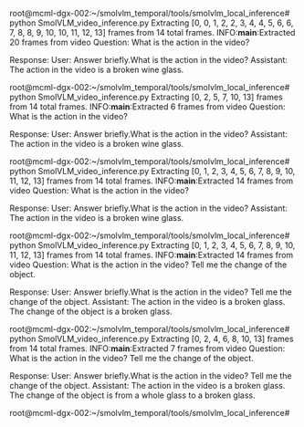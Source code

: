 root@mcml-dgx-002:~/smolvlm_temporal/tools/smolvlm_local_inference# python SmolVLM_video_inference.py 
Extracting [0, 0, 1, 2, 2, 3, 4, 4, 5, 6, 6, 7, 8, 8, 9, 10, 10, 11, 12, 13] frames from 14 total frames.
INFO:__main__:Extracted 20 frames from video
Question: What is the action in the video? 

Response: User: Answer briefly.<image>What is the action in the video?
Assistant: The action in the video is a broken wine glass. 


root@mcml-dgx-002:~/smolvlm_temporal/tools/smolvlm_local_inference# python SmolVLM_video_inference.py 
Extracting [0, 2, 5, 7, 10, 13] frames from 14 total frames.
INFO:__main__:Extracted 6 frames from video
Question: What is the action in the video? 

Response: User: Answer briefly.<image>What is the action in the video?
Assistant: The action in the video is a broken wine glass. 


root@mcml-dgx-002:~/smolvlm_temporal/tools/smolvlm_local_inference# python SmolVLM_video_inference.py 
Extracting [0, 1, 2, 3, 4, 5, 6, 7, 8, 9, 10, 11, 12, 13] frames from 14 total frames.
INFO:__main__:Extracted 14 frames from video
Question: What is the action in the video? 

Response: User: Answer briefly.<image>What is the action in the video?
Assistant: The action in the video is a broken wine glass. 


root@mcml-dgx-002:~/smolvlm_temporal/tools/smolvlm_local_inference# python SmolVLM_video_inference.py 
Extracting [0, 1, 2, 3, 4, 5, 6, 7, 8, 9, 10, 11, 12, 13] frames from 14 total frames.
INFO:__main__:Extracted 14 frames from video
Question: What is the action in the video? Tell me the change of the object. 

Response: User: Answer briefly.<image>What is the action in the video? Tell me the change of the object.
Assistant: The action in the video is a broken glass. The change of the object is a broken glass. 


root@mcml-dgx-002:~/smolvlm_temporal/tools/smolvlm_local_inference# python SmolVLM_video_inference.py 
Extracting [0, 2, 4, 6, 8, 10, 13] frames from 14 total frames.
INFO:__main__:Extracted 7 frames from video
Question: What is the action in the video? Tell me the change of the object. 

Response: User: Answer briefly.<image>What is the action in the video? Tell me the change of the object.
Assistant: The action in the video is a broken glass. The change of the object is from a whole glass to a broken glass. 


root@mcml-dgx-002:~/smolvlm_temporal/tools/smolvlm_local_inference# 